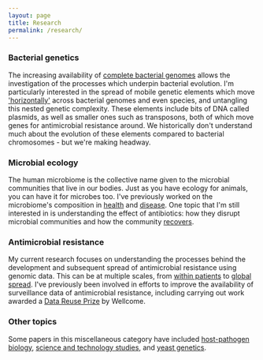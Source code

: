 ```yaml
---
layout: page
title: Research
permalink: /research/
---
```


### Bacterial genetics

The increasing availability of [complete bacterial genomes](https://doi.org/10.1099/mgen.0.000294) allows the investigation of the processes which underpin bacterial evolution. I'm particularly interested in the spread of mobile genetic elements which move ['horizontally'](https://doi.org/10.1038/s41467-018-03205-z) across bacterial genomes and even species, and untangling this nested genetic complexity. These elements include bits of DNA called plasmids, as well as smaller ones such as transposons, both of which move genes for antimicrobial resistance around. We historically don't understand much about the evolution of these elements compared to bacterial chromosomes - but we're making headway.

### Microbial ecology

The human microbiome is the collective name given to the microbial communities that live in our bodies. Just as you have ecology for animals, you can have it for microbes too. I've previously worked on the microbiome's composition in [health](https://doi.org/10.1128/mBio.01237-17) and [disease](https://doi.org/10.1128/AEM.01756-16). One topic that I'm still interested in is understanding the effect of antibiotics: how they disrupt microbial communities and how the community [recovers](https://doi.org/10.1101/222398).

### Antimicrobial resistance

My current research focuses on understanding the processes behind the development and subsequent spread of antimicrobial resistance using genomic data. This can be at multiple scales, from [within patients](https://doi.org/10.1093/cid/ciz069) to [global spread](https://doi.org/10.1038/s41467-018-03205-z). I've previously been involved in efforts to improve the availability of surveillance data of antimicrobial resistance, including carrying out work awarded a [Data Reuse Prize](https://doi.org/10.1186/s12864-019-5782-2) by Wellcome.  

### Other topics

Some papers in this miscellaneous category have included [host-pathogen biology](https://doi.org/10.1101/670315), [science and technology studies](https://doi.org/10.1002/geo2.66), and [yeast genetics](https://doi.org/10.1038/ncomms14061).
